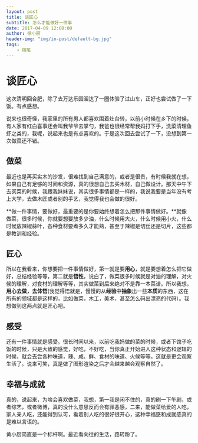 ```yaml
---
layout: post
title: 谈匠心
subtitle: 怎么才能做好一件事
date: 2017-04-09 12:00:00
author: 徐小厨
header-img: "img/in-post/default-bg.jpg"
tags:
    - 随笔
---
```



# 谈匠心

这次清明回合肥，除了去万达乐园溜达了一圈体验了过山车，正好也尝试做了一下饭。有点感想。

说来也很奇怪，我家里的所有男人都喜欢围着灶台转，以前小时候在乡下的时候，有人家有红白喜事还会叫我爷爷去掌勺，我爸也很经常帮我妈打下手，洗菜清理鱼虾之类的，我呢，说起来也是有点喜欢的。于是这次回去尝试了一下，没想到第一次做菜还不错。

## 做菜
最近也是再买实木的沙发，很难找到自己满意的，或者是很贵，有时候我就在想，如果自己有足够的时间和资源，真的很想自己去买木材，自己做设计。那天中午下去买菜的时候，我跟我妹妹说，其实很多事情都是一样的，我说我要是当年没有考上大学，去做木匠或者别的手艺，我觉得我也会做的很好。

**做一件事情，要做好，最重要的是你要始终想着怎么把那件事情做好。**就像做菜，很多时候，你就要想要放多少油，什么时候用大火，什么时候用小火，什么时候放辣椒蒜叶，各种食材要煮多久才能熟，甚至于辣椒是切丝还是切片，这些都是教训和经验。

## 匠心
所以在我看来，你想要把一件事情做好，第一就是要**用心**，就是要想着怎么把它做好，总结经验等等，第二就是**悟性**，说白了，做菜很多时候就是对油的理解，对火候的理解，对食材的理解等等，其实做菜到后来绝对不是靠一本菜谱。所以我想，**用心去做，去体悟**(我觉得悟就是，慢慢的从**经验**中**抽象**出一些**本质**的东西，这在所有的领域都是这样的，比如做菜，木工，美术，甚至怎么码出漂亮的代码）。我想做到这两点就是匠心吧。

## 感受
还有一件事情就是感受。很长时间以来，以前吃我妈做的菜的时候，或者下馆子吃饭的时候，只是大致的感觉，好吃，不好吃，当你真正开始进入这种状态和逻辑的时候，就会去尝各种味道，辣、咸、鲜、食材的味道、火候等等。这就是更会观察生活了。说来可笑，真是做了图形渲染之后才会越来越会观察自然了。

## 幸福与成就
真的，说起来，为啥会喜欢做菜，我想，第一我是闲不住的，真的刷一下午剧，或者综艺，或者微博，真的没什么意思反而会有罪恶感，二来，能做菜给爱的人吃，家人亲人吃，还能得到认可，看着别人吃的很好很开心，这种幸福感和成就感真的是难以言语的。

黄小厨简直是一个标杆啊。最近看向往的生活，路转粉了。



